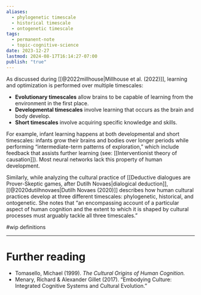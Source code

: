 ```yaml
---
aliases:
  - phylogenetic timescale
  - historical timescale
  - ontogenetic timescale
tags:
  - permanent-note
  - topic-cognitive-science
date: 2023-12-27
lastmod: 2024-08-17T16:14:27-07:00
publish: "true"
---
```

As discussed during [[@2022millhouse|Millhouse et al. (2022)]], learning and optimization is performed over multiple timescales:
- **Evolutionary timescales** allow brains to be capable of learning from the environment in the first place.
- **Developmental timescales** involve learning that occurs as the brain and body develop.
- **Short timescales** involve acquiring specific knowledge and skills.

For example, infant learning happens at both developmental and short timescales: infants grow their brains and bodies over longer periods while performing “intermediate-term patterns of exploration,” which include feedback that assists further learning (see: [[Interventionist theory of causation]]). Most neural networks lack this property of human development.

Similarly, while analyzing the cultural practice of [[Deductive dialogues are Prover-Skeptic games, after Dutilh Novaes|dialogical deduction]], [[@2020dutilhnovaes|Dutilh Novaes (2020)]] describes how human cultural practices develop at three different timescales: phylogenetic, historical, and ontogenetic. She notes that “an encompassing account of a particular aspect of human cognition and the extent to which it is shaped by cultural processes must arguably tackle all three timescales.”

#wip definitions

---

# Further reading

- Tomasello, Michael (1999). *The Cultural Origins of Human Cognition.*
- Menary, Richard & Alexander Gillet (2017). “Embodying Culture: Integrated Cognitive Systems and Cultural Evolution.”
